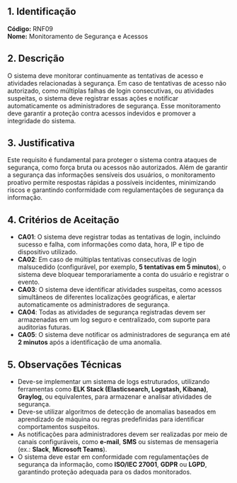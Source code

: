 ## 1. Identificação  
**Código:** RNF09  
**Nome:** Monitoramento de Segurança e Acessos  

## 2. Descrição  
O sistema deve monitorar continuamente as tentativas de acesso e atividades relacionadas à segurança. Em caso de tentativas de acesso não autorizado, como múltiplas falhas de login consecutivas, ou atividades suspeitas, o sistema deve registrar essas ações e notificar automaticamente os administradores de segurança. Esse monitoramento deve garantir a proteção contra acessos indevidos e promover a integridade do sistema.  

## 3. Justificativa  
Este requisito é fundamental para proteger o sistema contra ataques de segurança, como força bruta ou acessos não autorizados. Além de garantir a segurança das informações sensíveis dos usuários, o monitoramento proativo permite respostas rápidas a possíveis incidentes, minimizando riscos e garantindo conformidade com regulamentações de segurança da informação.  

## 4. Critérios de Aceitação  
- **CA01**: O sistema deve registrar todas as tentativas de login, incluindo sucesso e falha, com informações como data, hora, IP e tipo de dispositivo utilizado.  
- **CA02**: Em caso de múltiplas tentativas consecutivas de login malsucedido (configurável, por exemplo, **5 tentativas em 5 minutos**), o sistema deve bloquear temporariamente a conta do usuário e registrar o evento.  
- **CA03**: O sistema deve identificar atividades suspeitas, como acessos simultâneos de diferentes localizações geográficas, e alertar automaticamente os administradores de segurança.  
- **CA04**: Todas as atividades de segurança registradas devem ser armazenadas em um log seguro e centralizado, com suporte para auditorias futuras.  
- **CA05**: O sistema deve notificar os administradores de segurança em até **2 minutos** após a identificação de uma anomalia.  

## 5. Observações Técnicas  
- Deve-se implementar um sistema de logs estruturados, utilizando ferramentas como **ELK Stack (Elasticsearch, Logstash, Kibana)**, **Graylog**, ou equivalentes, para armazenar e analisar atividades de segurança.  
- Deve-se utilizar algoritmos de detecção de anomalias baseados em aprendizado de máquina ou regras predefinidas para identificar comportamentos suspeitos.  
- As notificações para administradores devem ser realizadas por meio de canais configuráveis, como **e-mail**, **SMS** ou sistemas de mensageria (ex.: **Slack**, **Microsoft Teams**).  
- O sistema deve estar em conformidade com regulamentações de segurança da informação, como **ISO/IEC 27001**, **GDPR** ou **LGPD**, garantindo proteção adequada para os dados monitorados.  
